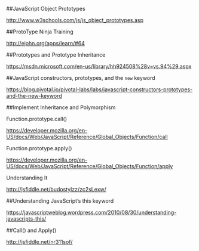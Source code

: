 ##JavaScript Object Prototypes

http://www.w3schools.com/js/js_object_prototypes.asp

##ProtoType Ninja Training

http://ejohn.org/apps/learn/#64

##Prototypes and Prototype Inheritance

https://msdn.microsoft.com/en-us/library/hh924508%28v=vs.94%29.aspx

##JavaScript constructors, prototypes, and the `new` keyword

https://blog.pivotal.io/pivotal-labs/labs/javascript-constructors-prototypes-and-the-new-keyword

##Implement Inheritance and Polymorphism

Function.prototype.call()

https://developer.mozilla.org/en-US/docs/Web/JavaScript/Reference/Global_Objects/Function/call

Function.prototype.apply()

https://developer.mozilla.org/en-US/docs/Web/JavaScript/Reference/Global_Objects/Function/apply

Understanding It

http://jsfiddle.net/budostylzz/zc2sLexw/

##Understanding JavaScript’s this keyword

https://javascriptweblog.wordpress.com/2010/08/30/understanding-javascripts-this/

##Call() and Apply()

http://jsfiddle.net/nr311sof/













